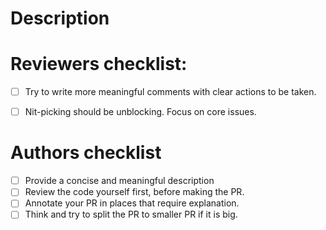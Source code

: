 # Description

# Reviewers checklist:
- [ ] Try to write more meaningful comments with clear actions to be taken.
- [ ] Nit-picking should be unblocking. Focus on core issues.


# Authors checklist
- [ ] Provide a concise and meaningful description
- [ ] Review the code yourself first, before making the PR.
- [ ] Annotate your PR in places that require explanation.
- [ ] Think and try to split the PR to smaller PR if it is big.
